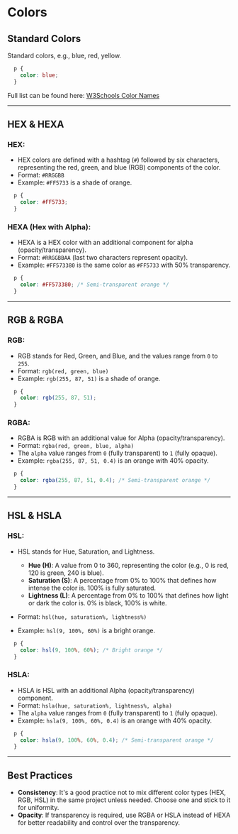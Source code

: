 # Colors

## Standard Colors

Standard colors, e.g., blue, red, yellow.

```CSS
  p {
    color: blue;
  }
```

Full list can be found here: [W3Schools Color Names](https://www.w3schools.com/tags/ref_colornames.asp)

---

## HEX & HEXA

### HEX:

* HEX colors are defined with a hashtag (`#`) followed by six characters, representing the red, green, and blue (RGB) components of the color.
* Format: `#RRGGBB`
* Example: `#FF5733` is a shade of orange.

```CSS
  p {
    color: #FF5733;
  }
```

### HEXA (Hex with Alpha):

* HEXA is a HEX color with an additional component for alpha (opacity/transparency).
* Format: `#RRGGBBAA` (last two characters represent opacity).
* Example: `#FF573380` is the same color as `#FF5733` with 50% transparency.

```CSS
  p {
    color: #FF573380; /* Semi-transparent orange */
  }
```

---

## RGB & RGBA

### RGB:

* RGB stands for Red, Green, and Blue, and the values range from `0` to `255`.
* Format: `rgb(red, green, blue)`
* Example: `rgb(255, 87, 51)` is a shade of orange.

```CSS
  p {
    color: rgb(255, 87, 51);
  }
```

### RGBA:

* RGBA is RGB with an additional value for Alpha (opacity/transparency).
* Format: `rgba(red, green, blue, alpha)`
* The `alpha` value ranges from `0` (fully transparent) to `1` (fully opaque).
* Example: `rgba(255, 87, 51, 0.4)` is an orange with 40% opacity.

```CSS
  p {
    color: rgba(255, 87, 51, 0.4); /* Semi-transparent orange */
  }
```

---

## HSL & HSLA

### HSL:

* HSL stands for Hue, Saturation, and Lightness.

  * **Hue (H)**: A value from 0 to 360, representing the color (e.g., 0 is red, 120 is green, 240 is blue).
  * **Saturation (S)**: A percentage from 0% to 100% that defines how intense the color is. 100% is fully saturated.
  * **Lightness (L)**: A percentage from 0% to 100% that defines how light or dark the color is. 0% is black, 100% is white.
* Format: `hsl(hue, saturation%, lightness%)`
* Example: `hsl(9, 100%, 60%)` is a bright orange.

```CSS
  p {
    color: hsl(9, 100%, 60%); /* Bright orange */
  }
```

### HSLA:

* HSLA is HSL with an additional Alpha (opacity/transparency) component.
* Format: `hsla(hue, saturation%, lightness%, alpha)`
* The `alpha` value ranges from `0` (fully transparent) to `1` (fully opaque).
* Example: `hsla(9, 100%, 60%, 0.4)` is an orange with 40% opacity.

```CSS
  p {
    color: hsla(9, 100%, 60%, 0.4); /* Semi-transparent orange */
  }
```

---

## Best Practices

* **Consistency**: It's a good practice not to mix different color types (HEX, RGB, HSL) in the same project unless needed. Choose one and stick to it for uniformity.
* **Opacity**: If transparency is required, use RGBA or HSLA instead of HEXA for better readability and control over the transparency.

